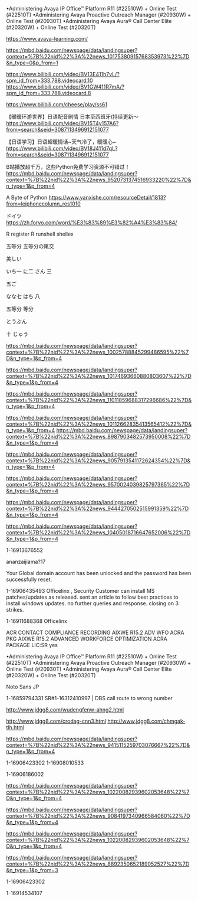 •Administering Avaya IP Office™ Platform R11 (#22510W) + Online Test (#22510T)
•Administering Avaya Proactive Outreach Manager (#20930W) + Online Test (#20930T) 
•Administering Avaya Aura® Call Center Elite (#20320W) + Online Test (#20320T) 

https://www.avaya-learning.com/


https://mbd.baidu.com/newspage/data/landingsuper?context=%7B%22nid%22%3A%22news_10175380915768353973%22%7D&n_type=0&p_from=1

https://www.bilibili.com/video/BV13E411h7vL/?spm_id_from=333.788.videocard.10
https://www.bilibili.com/video/BV1GW411R7mA/?spm_id_from=333.788.videocard.8


https://www.bilibili.com/cheese/play/ss61

【暖暖环游世界】日语配音剧情 日本至西班牙(持续更新～
https://www.bilibili.com/video/BV15T4y157A6?from=search&seid=3087113496912151077


【日语学习】日语超暖情话~天气冷了，暖暖心~
https://www.bilibili.com/video/BV18J411d7qL?from=search&seid=3087113496912151077

B站播放超千万，这些Python免费学习资源不可错过！
https://mbd.baidu.com/newspage/data/landingsuper?context=%7B%22nid%22%3A%22news_9520731374516933220%22%7D&n_type=1&p_from=4

A Byte of Python
https://www.yanxishe.com/resourceDetail/1813?from=leiphonecolumn_res1010





ドイツ https://zh.forvo.com/word/%E3%83%89%E3%82%A4%E3%83%84/


R register
R runshell shellex


五等分
五等分の尾交


美しい



いち一
に二
さん 三

五ご

なな七
はち 八

五等分 等分

とうぶん


十 じゅう











https://mbd.baidu.com/newspage/data/landingsuper?context=%7B%22nid%22%3A%22news_10025788845299486595%22%7D&n_type=1&p_from=4

https://mbd.baidu.com/newspage/data/landingsuper?context=%7B%22nid%22%3A%22news_10174693660880803607%22%7D&n_type=1&p_from=4

https://mbd.baidu.com/newspage/data/landingsuper?context=%7B%22nid%22%3A%22news_11011859688317296686%22%7D&n_type=1&p_from=4


https://mbd.baidu.com/newspage/data/landingsuper?context=%7B%22nid%22%3A%22news_10112662835413565412%22%7D&n_type=1&p_from=4
https://mbd.baidu.com/newspage/data/landingsuper?context=%7B%22nid%22%3A%22news_8987903482573950008%22%7D&n_type=1&p_from=4


https://mbd.baidu.com/newspage/data/landingsuper?context=%7B%22nid%22%3A%22news_9057913541172624354%22%7D&n_type=1&p_from=4


https://mbd.baidu.com/newspage/data/landingsuper?context=%7B%22nid%22%3A%22news_9570024039825797365%22%7D&n_type=1&p_from=4



https://mbd.baidu.com/newspage/data/landingsuper?context=%7B%22nid%22%3A%22news_9444270502515991359%22%7D&n_type=1&p_from=4

https://mbd.baidu.com/newspage/data/landingsuper?context=%7B%22nid%22%3A%22news_10405018716647652006%22%7D&n_type=1&p_from=4





1-16913676552


ananzaijiama?17







Your Global domain account has been unlocked and the password has been successfully reset.




1-16906435493 Officelinx , Security
Customer can install MS patches/updates as released. sent an article to follow best practices to install windows updates. no further queries and response. closing on 3 strikes.

1-16911688368 Officelinx



ACR
CONTACT COMPLIANCE RECORDING
AIXWE R15.2 ADV WFO ACRA PKG
AIXWE R15.2 ADVANCED WORKFORCE OPTIMIZATION ACRA PACKAGE LIC:SR
yes


•Administering Avaya IP Office™ Platform R11 (#22510W) + Online Test (#22510T)
•Administering Avaya Proactive Outreach Manager (#20930W) + Online Test (#20930T) 
•Administering Avaya Aura® Call Center Elite (#20320W) + Online Test (#20320T) 





Noto Sans JP








1-16859794331 
SR#1-16312410997 | DBS call route to wrong number


http://www.jdgg8.com/wudengfenw-ahng2.html

http://www.jdgg8.com/crodag-cnn3.html
http://www.jdgg8.com/chmgak-tlh.html



https://mbd.baidu.com/newspage/data/landingsuper?context=%7B%22nid%22%3A%22news_9415115259703076667%22%7D&n_type=1&p_from=4




1-16906423302
1-16908010533

1-16906186002






https://mbd.baidu.com/newspage/data/landingsuper?context=%7B%22nid%22%3A%22news_10220082939602053648%22%7D&n_type=1&p_from=4

https://mbd.baidu.com/newspage/data/landingsuper?context=%7B%22nid%22%3A%22news_9084197340966584060%22%7D&n_type=1&p_from=4




https://mbd.baidu.com/newspage/data/landingsuper?context=%7B%22nid%22%3A%22news_10220082939602053648%22%7D&n_type=1&p_from=4




https://mbd.baidu.com/newspage/data/landingsuper?context=%7B%22nid%22%3A%22news_8892350652189052527%22%7D&n_type=1&p_from=3







1-16906423302

1-16914534107 






























